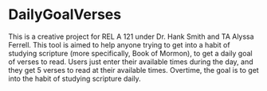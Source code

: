 # DailyGoalVerses
This is a creative project for REL A 121 under Dr. Hank Smith and TA Alyssa Ferrell. This tool is aimed to help anyone trying to get into a habit of studying scripture (more specifically, Book of Mormon), to get a daily goal of verses to read. Users just enter their available times during the day, and they get 5 verses to read at their available times. Overtime, the goal is to get into the habit of studying scripture daily.
